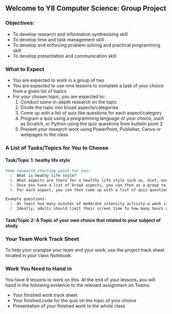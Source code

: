 ## Welcome to Y8 Computer Science: Group Project

### Objectives:
- To develop research and information synthesising skill
- To develop time and task management skill
- To develop and enforcing problem solving and practical programming skill
- To develop presentation and communication skill

### What to Expect

- You are expected to work in a group of two
- You are expected to use nine lessons to complete a task of your choice from a given list of topics
- For your chosen topic, you are expected to:
  1. Conduct some in-depth research on the topic
  2. Divide the topic into broad aspects/categories 
  3. Come up with a list of quiz like questions for each aspect/category 
  4. Program a quiz using a programming language of your choice, such as Scratch, or Python using the quiz questions from bulletin point 2
  5. Present your research work using PowerPoint, Publisher, Canva or webpages to the class

### A List of Tasks/Topics for You to Choose
#### Task/Topic 1: heathy life style
```markdown
Some research starting point for you:
  1. What is heathy life style?
  2. What aspects are there for a healthy life style such as, diet, exercise and habits which include drinking, smoking, screen time etc
  3. Once you have a list of broad aspects, you can then as a group to divide tasks to research in-depth for each aspect
  4. For each aspect, you can then come up with a list of quiz questions - make sure the questions can be answered judged easily by using programming languages

Example questions:
  1. At least how many minutes of moderate intensity activity a week is considered to be essential for a healthy life style? (the answer 150 is an easy answer using programming language to judge)
  2. Ideally, adults should limit their screen time to how many hours oer day?


```
#### Task/Topic 2: A Topic of your own choice that related to your subject of study


### Your Team Work Track Sheet
To help your orangise your team and your work, use the project track sheet located in your class Notebook. 

### Work You Need to Hand in
You have 9 lessons to work on this.  At the end of your lessons, you will hand in the following evidence to the relevant assignment on Teams:
+ Your finished work  track sheet
+ Your finished code for the quiz on the topic of your choice
+ Presentation of your finished work to the whole class


